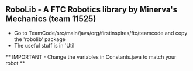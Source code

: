 ## RoboLib - A FTC Robotics library by Minerva's Mechanics (team 11525)
- Go to TeamCode/src/main/java/org/firstinspires/ftc/teamcode and copy the 'robolib' package
- The useful stuff is in 'Util'

** IMPORTANT - Change the variables in Constants.java to match your robot **
